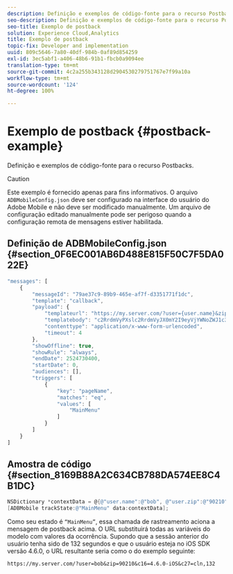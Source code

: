```yaml
---
description: Definição e exemplos de código-fonte para o recurso Postbacks.
seo-description: Definição e exemplos de código-fonte para o recurso Postbacks.
seo-title: Exemplo de postback
solution: Experience Cloud,Analytics
title: Exemplo de postback
topic-fix: Developer and implementation
uuid: 809c5646-7a80-40df-984b-0af89d854259
exl-id: 3ec5abf1-a406-48b6-91b1-fbcb0a9094ee
translation-type: tm+mt
source-git-commit: 4c2a255b343128d2904530279751767e7f99a10a
workflow-type: tm+mt
source-wordcount: '124'
ht-degree: 100%

---
```


# Exemplo de postback {#postback-example}

Definição e exemplos de código-fonte para o recurso Postbacks.

>[!CAUTION]
>
>Este exemplo é fornecido apenas para fins informativos. O arquivo `ADBMobileConfig.json` deve ser configurado na interface do usuário do Adobe Mobile e não deve ser modificado manualmente. Um arquivo de configuração editado manualmente pode ser perigoso quando a configuração remota de mensagens estiver habilitada.

## Definição de ADBMobileConfig.json {#section_0F6EC001AB6D488E815F50C7F5DA022E}

```js
"messages": [ 
    { 
        "messageId": "79ae37c9-89b9-465e-af7f-d3351771f1dc", 
        "template": "callback", 
        "payload": {  
            "templateurl": "https://my.server.com/?user={user.name}&zip={user.zip}&c16={%sdkver%}&c27=cln,{a.PrevSessionLength}", 
            "templatebody": "c2RrdmVyPXslc2RrdmVyJX0mY2I9eyVjYWNoZWJ1c3QlfSZjbGllbnRJZD17bi5jbGllbnQuaWR9JnRzPXsldGltZXN0YW1wVSV9JnRzej17JXRpbWVzdGFtcFolfQ==", 
            "contenttype": "application/x-www-form-urlencoded",  
            "timeout": 4 
        }, 
        "showOffline": true, 
        "showRule": "always", 
        "endDate": 2524730400, 
        "startDate": 0, 
        "audiences": [], 
        "triggers": [ 
            { 
                "key": "pageName", 
                "matches": "eq", 
                "values": [ 
                    "MainMenu" 
                ] 
            } 
        ] 
    } 
] 
```

## Amostra de código {#section_8169B88A2C634CB788DA574EE8C4B1DC}

```objective-c
NSDictionary *contextData = @{@"user.name":@"bob", @"user.zip":@"90210"}; 
[ADBMobile trackState:@"MainMenu" data:contextData];
```

Como seu estado é `“MainMenu”`, essa chamada de rastreamento aciona a mensagem de postback acima. O URL substituirá todas as variáveis do modelo com valores da ocorrência. Supondo que a sessão anterior do usuário tenha sido de 132 segundos e que o usuário esteja no iOS SDK versão 4.6.0, o URL resultante seria como o do exemplo seguinte:

`https://my.server.com/?user=bob&zip=90210&c16=4.6.0-iOS&c27=cln,132`
